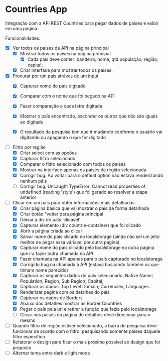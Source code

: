 # Countries App

Integração com a API REST Countries para pegar dados de países e exibir em uma página.

Funcionalidades:

- [x] Ver todos os países da API na página principal 
  - [x] Mostrar todos os países na página principal
    - [x] Cada país deve conter: bandeira; nome; qtd população; região; capital;
  - [x] Criar interface para mostrar todos os países.

- [x] Procurar por um país atráves de um input
  - [x] Capturar nome do país digitado
  - [x] Comparar com o nome que foi pegado na API
  - [x] Fazer comparação a cada letra digitada
  - [x] Mostrar o país encontrado, esconder os outros que não são iguais ao digitado
  - [x] O resultado da pesquisa tem que ir mudando conforme o usuário vai digitando ou apagando o que for digitado


- [ ] Filtro por região
  - [x] Criar select com as opções
  - [x] Capturar filtro selecionado
  - [x] Comparar o filtro selecionado com todos os países
  - [x] Mostrar na interface apenas os países da região selecionada
  - [x] Corrigir bug: Ao voltar para o default option não estava renderizando nenhum páis
  - [ ] Corrigir bug: Uncaught TypeError: Cannot read properties of undefined (reading 'style') que foi gerado ao resolver a etapa anterior

- [ ] Clicar em um país para obter informações mais detalhadas
  - [x] Criar página básica que vai mostrar o país de forma detalhada
  - [x] Criar botão "voltar para página principal
  - [x] Deixar a div do país 'clicável'
  - [x] Capturar elemento (div countrie-container) que foi clicado
  - [x] Abrir a página criada ao clicar
  - [x] Salvar nome do país clicado no localstorage (ainda não sei um jeito melhor de pegar essa váriavel por outra página)
  - [x] Capturar nome do pais clicado pelo localstorage na outra página que ira fazer outra chamada na API
  - [x] Fazer chamada na API apenas para o país capturado no localstorage
  - [x] Corrigido bug na chamada à API (estava buscando também os que tinham nome parecido)
  - [x] Capturar os seguintes dados do país selecionado: Native Name; Population; Region; Sub Region; Capital; 
  - [x] Capturar os dados: Top Level Domain; Currencies; Languages.
  - [x] Renderizar página com os detalhes do pais
  - [x] Capturar os dados de Borders
  - [x] Abaixo dos detalhes mostrar as Border Countries
  - [x] Pegar o país pela url e retirar a função que fazia pelo localstorage
  - [ ] Clicar nos países da página de detalhes deve direcionar para o mesmo

- [ ] Quando filtro de região estiver selecionado, a barra de pesquisa deve funcionar de acordo com o filtro, pesquisando somente países daquele filtro específico
- [ ] Refatorar o design para ficar o mais próximo possível ao design que foi proposto
- [ ] Alternar tema entre dark e light mode
